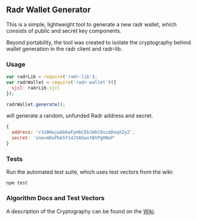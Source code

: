 ## Radr Wallet Generator

This is a simple, lightweight tool to generate a new radr wallet,
which consists of public and secret key components.

Beyond portability, the tool was created to isolate the cryptography
behind wallet generation in the radr client and radr-lib.

### Usage

  ```js
  var radrLib = require('radr-lib');
  var radrWallet = require('radr-wallet')({
    sjcl: radrLib.sjcl
  });

  radrWallet.generate();
  ```
    
will generate a random, unfunded Radr address and secret.

  ```js
  { 
    address: 'r3sBHwjwAb6eFpHbCEbJmhC8scmDeqXZyZ',
    secret: 'snovmDoPbb5Y14JVA5wxtBtPgHNaP' 
  }
  ```

### Tests

Run the automated test suite, which uses test vectors from the wiki:

    npm test

### Algorithm Docs and Test Vectors

A description of the Cryptography can be found on the [Wiki](https://wiki.radr.biz/Account_Family).